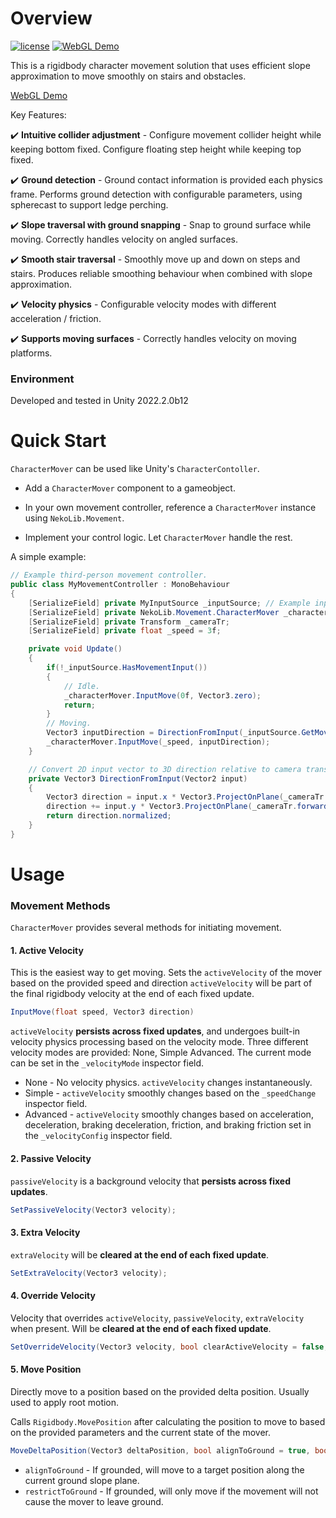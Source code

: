 
# Overview
[![license](https://img.shields.io/badge/license-MIT-green.svg?style=flat&cacheSeconds=2592000)](https://github.com/NoiRC256/SRMove/blob/main/LICENSE)
[![WebGL Demo](https://img.shields.io/badge/demo-WebGL-orange.svg?style=flat&logo=google-chrome&logoColor=white&cacheSeconds=2592000)](https://noirccc.net/blog/predictive-damping-demo)

This is a rigidbody character movement solution that uses efficient slope approximation to move smoothly on stairs and obstacles.

[WebGL Demo](https://noirccc.net/blog/predictive-damping-demo)


Key Features:


:heavy_check_mark: **Intuitive collider adjustment** - Configure movement collider height while keeping bottom fixed. Configure floating step height while keeping top fixed.

:heavy_check_mark: **Ground detection** - Ground contact information is provided each physics frame. Performs ground detection with configurable parameters, using spherecast to support ledge perching.

:heavy_check_mark: **Slope traversal with ground snapping** - Snap to ground surface while moving. Correctly handles velocity on angled surfaces.

:heavy_check_mark: **Smooth stair traversal** - Smoothly move up and down on steps and stairs. Produces reliable smoothing behaviour when combined with slope approximation. 

:heavy_check_mark: **Velocity physics** - Configurable velocity modes with different acceleration / friction.

:heavy_check_mark: **Supports moving surfaces** - Correctly handles velocity on moving platforms.

### Environment

Developed and tested in Unity 2022.2.0b12

# Quick Start

`CharacterMover` can be used like Unity's `CharacterContoller`.

- Add a `CharacterMover` component to a gameobject.

- In your own movement controller, reference a `CharacterMover` instance using `NekoLib.Movement`.

- Implement your control logic. Let `CharacterMover` handle the rest.

A simple example:
```csharp
// Example third-person movement controller.
public class MyMovementController : MonoBehaviour
{
    [SerializeField] private MyInputSource _inputSource; // Example input source.
    [SerializeField] private NekoLib.Movement.CharacterMover _characterMover;
    [SerializeField] private Transform _cameraTr;
    [SerializeField] private float _speed = 3f;

    private void Update()
    {
        if(!_inputSource.HasMovementInput())
        {
            // Idle.
            _characterMover.InputMove(0f, Vector3.zero);
            return;
        }
        // Moving.
        Vector3 inputDirection = DirectionFromInput(_inputSource.GetMovementInput());
        _characterMover.InputMove(_speed, inputDirection);
    }

    // Convert 2D input vector to 3D direction relative to camera transform.
    private Vector3 DirectionFromInput(Vector2 input)
    {
        Vector3 direction = input.x * Vector3.ProjectOnPlane(_cameraTr.right, Vector3.up);
        direction += input.y * Vector3.ProjectOnPlane(_cameraTr.forward, Vector3.up);
        return direction.normalized;
    }
}
```

# Usage

### Movement Methods
`CharacterMover` provides several methods for initiating movement.
#### 1. Active Velocity
This is the easiest way to get moving. 
Sets the `activeVelocity` of the mover based on the provided speed and direction `activeVelocity` will be part of the final rigidbody velocity at the end of each fixed update.
```csharp
InputMove(float speed, Vector3 direction)
```
`activeVelocity` **persists across fixed updates**, and undergoes built-in velocity physics processing based on the velocity mode. 
Three different velocity modes are provided: None, Simple Advanced. The current mode can be set in the `_velocityMode` inspector field.
- None - No velocity physics. `activeVelocity` changes instantaneously. 
- Simple - `activeVelocity` smoothly changes based on the `_speedChange` inspector field.
- Advanced - `activeVelocity` smoothly changes based on acceleration, deceleration, braking deceleration, friction, and braking friction set in the `_velocityConfig` inspector field. 


#### 2. Passive Velocity
`passiveVelocity` is a background velocity that **persists across fixed updates**.
```csharp
SetPassiveVelocity(Vector3 velocity);
```

#### 3. Extra Velocity
`extraVelocity` will be **cleared at the end of each fixed update**.
```csharp
SetExtraVelocity(Vector3 velocity);
```

#### 4. Override Velocity
Velocity that overrides `activeVelocity`, `passiveVelocity`, `extraVelocity` when present. Will be **cleared at the end of each fixed update**.
```csharp
SetOverrideVelocity(Vector3 velocity, bool clearActiveVelocity = false, bool ignoreConnectedGround = false)
```

#### 5. Move Position
Directly move to a position based on the provided delta position. Usually used to apply root motion.

Calls `Rigidbody.MovePosition` after calculating the position to move to based on the provided parameters and the current state of the mover.
```csharp
MoveDeltaPosition(Vector3 deltaPosition, bool alignToGround = true, bool restrictToGround = false)
```
- `alignToGround` - If grounded, will move to a target position along the current ground slope plane.
- `restrictToGround` - If grounded, will only move if the movement will not cause the mover to leave ground.

